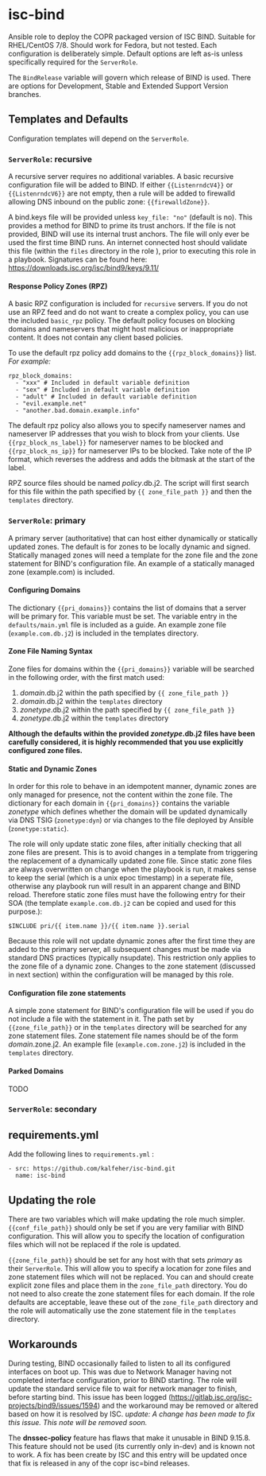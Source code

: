 # isc-bind
Ansible role to deploy the COPR packaged version of ISC BIND. Suitable for RHEL/CentOS 7/8. Should work for Fedora, but not tested. Each configuration is deliberately simple. Default options are left as-is unless specifically required for the `ServerRole`.

The `BindRelease` variable will govern which release of BIND is used. There are options for Development, Stable and Extended Support Version branches.

## Templates and Defaults
Configuration templates will depend on the `ServerRole`.

### `ServerRole`: recursive
A recursive server requires no additional variables.
A basic recursive configuration file will be added to BIND.
If either `{{ListenrndcV4}}` or `{{ListenrndcV6}}` are not empty, then a rule will be added to firewalld allowing DNS inbound on the public zone:  `{{firewalldZone}}`.

A bind.keys file will be provided unless `key_file: "no"` (default is no). This provides a method for BIND to prime its trust anchors. If the file is not provided, BIND will use its internal trust anchors. The file will only ever be used the first time BIND runs. An internet connected host should validate this file (within the `files` directory in the role ), prior to executing this role in a playbook. Signatures can be found here: https://downloads.isc.org/isc/bind9/keys/9.11/

#### Response Policy Zones (RPZ)
A basic RPZ configuration is included for `recursive` servers. If you do not use an RPZ feed and do not want to create a complex policy, you can use the included `basic_rpz` policy. The default policy focuses on blocking domains and nameservers that might host malicious or inappropriate content. It does not contain any client based policies.

To use the default rpz policy add domains to the `{{rpz_block_domains}}` list.
_For example:_
~~~
rpz_block_domains:
  - "xxx" # Included in default variable definition
  - "sex" # Included in default variable definition
  - "adult" # Included in default variable definition
  - "evil.example.net"
  - "another.bad.domain.example.info"
~~~
The default rpz policy also allows you to specify nameserver names and nameserver IP addresses that you wish to block from your clients. Use `{{rpz_block_ns_label}}` for nameserver names to be blocked and `{{rpz_block_ns_ip}}` for nameserver IPs to be blocked. Take note of the IP format, which reverses the address and adds the bitmask at the start of the label.

RPZ source files should be named _policy_.db.j2. The script will first search for this file within the path specified by `{{ zone_file_path }}` and then the `templates` directory.

### `ServerRole`: primary
A primary server (authoritative) that can host either dynamically or statically updated zones. The default is for zones to be locally dynamic and signed.
Statically managed zones will need a template for the zone file and the zone statement for BIND's configuration file. An example of a statically managed zone (example.com) is included.

#### Configuring Domains
The dictionary `{{pri_domains}}` contains the list of domains that a server will be primary for. This variable must be set. The variable entry in the `defaults/main.yml` file is included as a guide.
An example zone file (`example.com.db.j2`) is included in the templates directory.

#### Zone File Naming Syntax
Zone files for domains within the `{{pri_domains}}` variable will be searched in the following order, with the first match used:
1. _domain_.db.j2 within the path specified by `{{ zone_file_path }}`
2. _domain_.db.j2 within the `templates` directory
3. _zonetype_.db.j2 within the path specified by `{{ zone_file_path }}`
4. _zonetype_.db.j2 within the `templates` directory

**Although the defaults within the provided _zonetype_.db.j2 files have been carefully considered, it is highly recommended that you use explicitly configured zone files.**

#### Static and Dynamic Zones
In order for this role to behave in an idempotent manner, dynamic zones are only managed for presence, not the content within the zone file.
The dictionary for each domain in `{{pri_domains}}` contains the variable *zonetype* which defines whether the domain will be updated dynamically via DNS TSIG (`zonetype:dyn`) or via changes to the file deployed by Ansible (`zonetype:static`).

The role will only update static zone files, after initially checking that all zone files are present. This is to avoid changes in a template from triggering the replacement of a dynamically updated zone file. Since static zone files are always overwritten on change when the playbook is run, it makes sense to keep the serial (which is a unix epoc timestamp) in a seperate file, otherwise any playbook run will result in an apparent change and BIND reload. Therefore static zone files must have the following entry for their SOA (the template `example.com.db.j2` can be copied and used for this purpose.):

~~~
$INCLUDE pri/{{ item.name }}/{{ item.name }}.serial
~~~

Because this role will not update dynamic zones after the first time they are added to the primary server, all subsequent changes must be made via standard DNS practices (typically nsupdate). This restriction only applies to the zone file of a dynamic zone. Changes to the zone statement (discussed in next section) within the configuration will be managed by this role.

#### Configuration file zone statements
A simple zone statement for BIND's configuration file will be used if you do not include a file with the statement in it. The path set by `{{zone_file_path}}` or in the `templates` directory will be searched for any zone statement files. Zone statement file names should be of the form _domain_.zone.j2. An example file (`example.com.zone.j2`) is included in the `templates` directory.

#### Parked Domains
TODO
### `ServerRole`: secondary

## requirements.yml
Add the following lines to `requirements.yml` :
~~~
- src: https://github.com/kalfeher/isc-bind.git
  name: isc-bind
~~~

## Updating the role
There are two variables which will make updating the role much simpler.
`{{conf_file_path}}` should only be set if you are very familiar with BIND configuration. This will allow you to specify the location of configuration files which will not be replaced if the role is updated.

`{{zone_file_path}}` should be set for any host with that sets _primary_ as their `ServerRole`. This will allow you to specify a location for zone files and zone statement files which will not be replaced. You can and should create explicit zone files and place them in the `zone_file_path` directory. You do not need to also create the zone statement files for each domain. If the role defaults are acceptable, leave these out of the `zone_file_path` directory and the role will automatically use the zone statement file in the `templates` directory.

## Workarounds
During testing, BIND occasionally failed to listen to all its configured interfaces on boot up. This was due to Network Manager having not completed interface configuration, prior to BIND starting. The role will update the standard service file to wait for network manager to finish, before starting bind. This issue has been logged (https://gitlab.isc.org/isc-projects/bind9/issues/1594) and the workaround may be removed or altered based on how it is resolved by ISC. _update: A change has been made to fix this issue. This note will be removed soon._

The **dnssec-policy** feature has flaws that make it unusable in BIND 9.15.8. This feature should not be used (its currently only in-dev) and is known not to work. A fix has been create by ISC and this entry will be updated once that fix is released in any of the copr isc=bind releases.

